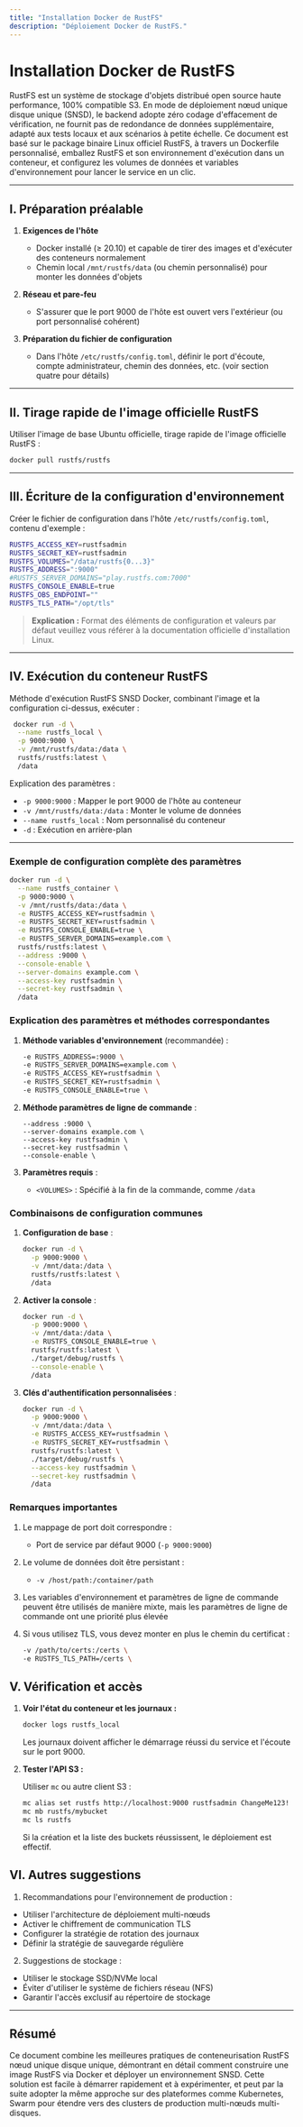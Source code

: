 ```yaml
---
title: "Installation Docker de RustFS"
description: "Déploiement Docker de RustFS."
---
```


# Installation Docker de RustFS

RustFS est un système de stockage d'objets distribué open source haute performance, 100% compatible S3. En mode de déploiement nœud unique disque unique (SNSD), le backend adopte zéro codage d'effacement de vérification, ne fournit pas de redondance de données supplémentaire, adapté aux tests locaux et aux scénarios à petite échelle.
Ce document est basé sur le package binaire Linux officiel RustFS, à travers un Dockerfile personnalisé, emballez RustFS et son environnement d'exécution dans un conteneur, et configurez les volumes de données et variables d'environnement pour lancer le service en un clic.

---

## I. Préparation préalable

1. **Exigences de l'hôte**

   * Docker installé (≥ 20.10) et capable de tirer des images et d'exécuter des conteneurs normalement
   * Chemin local `/mnt/rustfs/data` (ou chemin personnalisé) pour monter les données d'objets
2. **Réseau et pare-feu**

   * S'assurer que le port 9000 de l'hôte est ouvert vers l'extérieur (ou port personnalisé cohérent)
3. **Préparation du fichier de configuration**

   * Dans l'hôte `/etc/rustfs/config.toml`, définir le port d'écoute, compte administrateur, chemin des données, etc. (voir section quatre pour détails)

---

## II. Tirage rapide de l'image officielle RustFS

Utiliser l'image de base Ubuntu officielle, tirage rapide de l'image officielle RustFS :

```bash
docker pull rustfs/rustfs

```

---

## III. Écriture de la configuration d'environnement

Créer le fichier de configuration dans l'hôte `/etc/rustfs/config.toml`, contenu d'exemple :

```bash
RUSTFS_ACCESS_KEY=rustfsadmin
RUSTFS_SECRET_KEY=rustfsadmin
RUSTFS_VOLUMES="/data/rustfs{0...3}"
RUSTFS_ADDRESS=":9000"
#RUSTFS_SERVER_DOMAINS="play.rustfs.com:7000"
RUSTFS_CONSOLE_ENABLE=true
RUSTFS_OBS_ENDPOINT=""
RUSTFS_TLS_PATH="/opt/tls"
```

> **Explication :** Format des éléments de configuration et valeurs par défaut veuillez vous référer à la documentation officielle d'installation Linux.

---

## IV. Exécution du conteneur RustFS

Méthode d'exécution RustFS SNSD Docker, combinant l'image et la configuration ci-dessus, exécuter :

```bash
 docker run -d \
  --name rustfs_local \
  -p 9000:9000 \
  -v /mnt/rustfs/data:/data \
  rustfs/rustfs:latest \
  /data
```

Explication des paramètres :

* `-p 9000:9000` : Mapper le port 9000 de l'hôte au conteneur
* `-v /mnt/rustfs/data:/data` : Monter le volume de données
* `--name rustfs_local` : Nom personnalisé du conteneur
* `-d` : Exécution en arrière-plan

---

### Exemple de configuration complète des paramètres

```bash
docker run -d \
  --name rustfs_container \
  -p 9000:9000 \
  -v /mnt/rustfs/data:/data \
  -e RUSTFS_ACCESS_KEY=rustfsadmin \
  -e RUSTFS_SECRET_KEY=rustfsadmin \
  -e RUSTFS_CONSOLE_ENABLE=true \
  -e RUSTFS_SERVER_DOMAINS=example.com \
  rustfs/rustfs:latest \
  --address :9000 \
  --console-enable \
  --server-domains example.com \
  --access-key rustfsadmin \
  --secret-key rustfsadmin \
  /data
```

### Explication des paramètres et méthodes correspondantes

1. **Méthode variables d'environnement** (recommandée) :
   ```bash
   -e RUSTFS_ADDRESS=:9000 \
   -e RUSTFS_SERVER_DOMAINS=example.com \
   -e RUSTFS_ACCESS_KEY=rustfsadmin \
   -e RUSTFS_SECRET_KEY=rustfsadmin \
   -e RUSTFS_CONSOLE_ENABLE=true \
   ```

2. **Méthode paramètres de ligne de commande** :
   ```
   --address :9000 \
   --server-domains example.com \
   --access-key rustfsadmin \
   --secret-key rustfsadmin \
   --console-enable \
   ```

3. **Paramètres requis** :
    - `<VOLUMES>` : Spécifié à la fin de la commande, comme `/data`

### Combinaisons de configuration communes

1. **Configuration de base** :
   ```bash
   docker run -d \
     -p 9000:9000 \
     -v /mnt/data:/data \
     rustfs/rustfs:latest \
     /data
   ```

2. **Activer la console** :
   ```bash
   docker run -d \
     -p 9000:9000 \
     -v /mnt/data:/data \
     -e RUSTFS_CONSOLE_ENABLE=true \
     rustfs/rustfs:latest \
     ./target/debug/rustfs \
     --console-enable \
     /data
   ```

3. **Clés d'authentification personnalisées** :
   ```bash
   docker run -d \
     -p 9000:9000 \
     -v /mnt/data:/data \
     -e RUSTFS_ACCESS_KEY=rustfsadmin \
     -e RUSTFS_SECRET_KEY=rustfsadmin \
     rustfs/rustfs:latest \
     ./target/debug/rustfs \
     --access-key rustfsadmin \
     --secret-key rustfsadmin \
     /data
   ```

### Remarques importantes

1. Le mappage de port doit correspondre :
    - Port de service par défaut 9000 (`-p 9000:9000`)

2. Le volume de données doit être persistant :
    - `-v /host/path:/container/path`

3. Les variables d'environnement et paramètres de ligne de commande peuvent être utilisés de manière mixte, mais les paramètres de ligne de commande ont une priorité plus élevée

4. Si vous utilisez TLS, vous devez monter en plus le chemin du certificat :
   ```bash
   -v /path/to/certs:/certs \
   -e RUSTFS_TLS_PATH=/certs \
   ```

## V. Vérification et accès

1. **Voir l'état du conteneur et les journaux :**

   ```bash
   docker logs rustfs_local
   ```

   Les journaux doivent afficher le démarrage réussi du service et l'écoute sur le port 9000.

2. **Tester l'API S3 :**

   Utiliser `mc` ou autre client S3 :

   ```bash
   mc alias set rustfs http://localhost:9000 rustfsadmin ChangeMe123!
   mc mb rustfs/mybucket
   mc ls rustfs
   ```

   Si la création et la liste des buckets réussissent, le déploiement est effectif.

## VI. Autres suggestions

1. Recommandations pour l'environnement de production :
- Utiliser l'architecture de déploiement multi-nœuds
- Activer le chiffrement de communication TLS
- Configurer la stratégie de rotation des journaux
- Définir la stratégie de sauvegarde régulière

2. Suggestions de stockage :
- Utiliser le stockage SSD/NVMe local
- Éviter d'utiliser le système de fichiers réseau (NFS)
- Garantir l'accès exclusif au répertoire de stockage

---

## Résumé

Ce document combine les meilleures pratiques de conteneurisation RustFS nœud unique disque unique, démontrant en détail comment construire une image RustFS via Docker et déployer un environnement SNSD.
Cette solution est facile à démarrer rapidement et à expérimenter, et peut par la suite adopter la même approche sur des plateformes comme Kubernetes, Swarm pour étendre vers des clusters de production multi-nœuds multi-disques.

